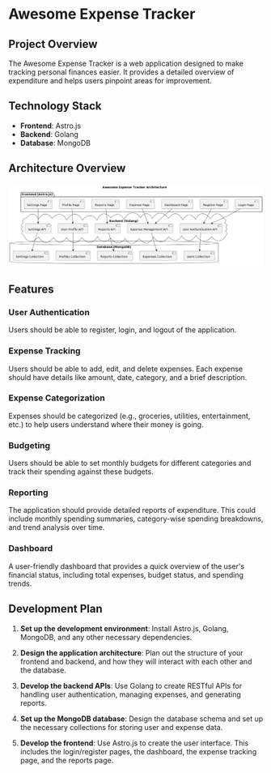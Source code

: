 # Awesome Expense Tracker

## Project Overview

The Awesome Expense Tracker is a web application designed to make tracking personal finances easier. It provides a detailed overview of expenditure and helps users pinpoint areas for improvement.

## Technology Stack

- **Frontend**: Astro.js
- **Backend**: Golang
- **Database**: MongoDB

## Architecture Overview

![Architecture Diagram](Architecture.png)

## Features

### User Authentication

Users should be able to register, login, and logout of the application.

### Expense Tracking

Users should be able to add, edit, and delete expenses. Each expense should have details like amount, date, category, and a brief description.

### Expense Categorization

Expenses should be categorized (e.g., groceries, utilities, entertainment, etc.) to help users understand where their money is going.

### Budgeting

Users should be able to set monthly budgets for different categories and track their spending against these budgets.

### Reporting

The application should provide detailed reports of expenditure. This could include monthly spending summaries, category-wise spending breakdowns, and trend analysis over time.

### Dashboard

A user-friendly dashboard that provides a quick overview of the user's financial status, including total expenses, budget status, and spending trends.

## Development Plan

1. **Set up the development environment**: Install Astro.js, Golang, MongoDB, and any other necessary dependencies.

2. **Design the application architecture**: Plan out the structure of your frontend and backend, and how they will interact with each other and the database.

3. **Develop the backend APIs**: Use Golang to create RESTful APIs for handling user authentication, managing expenses, and generating reports.

4. **Set up the MongoDB database**: Design the database schema and set up the necessary collections for storing user and expense data.

5. **Develop the frontend**: Use Astro.js to create the user interface. This includes the login/register pages, the dashboard, the expense tracking page, and the reports page.
